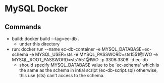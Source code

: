 # MySQL Docker 

## Commands
  - build: docker build --tag=ec-db .
    * under this directory
  - run: docker run --name ec-db-container -e MYSQL_DATABASE=ec-schema -e MYSQL_USER=sts -e MYSQL_PASSWORD=sts1551@IWO -e MYSQL_ROOT_PASSWORD=sts1551@IWO -p 3306:3306 -d ec-db
    * should specify MYSQL_DATABASE value to be 'ec-schema' which is the same as the schema in intial script (ec-db-script.sql) otherwise, this use (sts) can't access to the schema.
